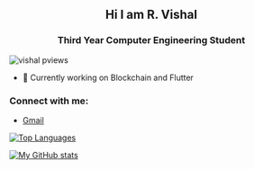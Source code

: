 <!-- ### Hi there 👋 -->

<!--
**vishalr-22/vishalr-22** is a ✨ _special_ ✨ repository because its `README.md` (this file) appears on your GitHub profile.

Here are some ideas to get you started:

- 🔭 I’m currently working on ...
- 🌱 I’m currently learning ...
- 👯 I’m looking to collaborate on ...
- 🤔 I’m looking for help with ...
- 💬 Ask me about ...
- 📫 How to reach me: ...
- 😄 Pronouns: ...
- ⚡ Fun fact: ...
-->

<h2 align='center'> Hi I am R. Vishal </h2>
<h3 align='center'>Third Year Computer Engineering Student</h3>
<p align="left"> <img src="https://komarev.com/ghpvc/?username=vishalr-22" alt="vishal pviews" /> </p>

- 💬 Currently working on Blockchain and Flutter 

### Connect with me:

<!-- - [LinkedIn](https://www.linkedin.com/in/bhavinp16/) -->
<!-- - [Instagram](https://www.instagram.com/_bhavin.p16/) -->
- [Gmail](mailto:vishalramanathan22@gmail.com/)
<!-- - [Twitter](https://www.twitter.com/_bhavinp16) -->

[![Top Languages](https://github-readme-stats.vercel.app/api/top-langs/?username=vishalr-22&layout=compact)](https://github.com/vishalr-22/github-readme-stats)


[![My GitHub stats](https://github-readme-stats.vercel.app/api?username=vishalr-22&count_private=true&show_icons=true&theme=radical)](https://github.com/vishalr-22/github-readme-stats)
